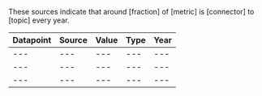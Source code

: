 These sources indicate that around [fraction] of [metric] is [connector] to [topic] every year. 

| Datapoint | Source | Value | Type | Year
| ---  | --- | --- | --- | --- |
| ---  | --- | --- | --- | --- |
| ---  | --- | --- | --- | --- |
| ---  | --- | --- | --- | --- |
